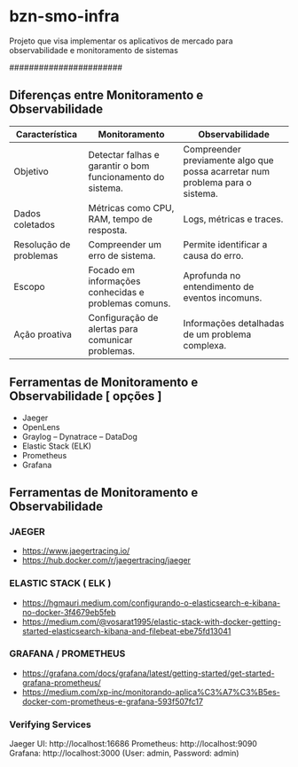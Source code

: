# bzn-smo-infra
Projeto que visa implementar os aplicativos de mercado para observabilidade e monitoramento de sistemas


#######################

## Diferenças entre Monitoramento e Observabilidade

| Característica | Monitoramento | Observabilidade |
| --- | --- | --- |
| Objetivo | Detectar falhas e garantir o bom funcionamento do sistema. | Compreender previamente algo que possa acarretar num problema para o sistema. |
| Dados coletados | Métricas como CPU, RAM, tempo de resposta. | Logs, métricas e traces. |
| Resolução de problemas | Compreender um erro de sistema. | Permite identificar a causa do erro. |
| Escopo | Focado em informações conhecidas e problemas comuns. | Aprofunda no entendimento de eventos incomuns. |
| Ação proativa | Configuração de alertas para comunicar problemas. | Informações detalhadas de um problema complexa. |

## Ferramentas de Monitoramento e Observabilidade [ opções ]

- Jaeger
- OpenLens
- Graylog 
– Dynatrace
– DataDog
- Elastic Stack (ELK)
- Prometheus
- Grafana

## Ferramentas de Monitoramento e Observabilidade

### JAEGER

- https://www.jaegertracing.io/
- https://hub.docker.com/r/jaegertracing/jaeger

### ELASTIC STACK ( ELK )

- https://hgmauri.medium.com/configurando-o-elasticsearch-e-kibana-no-docker-3f4679eb5feb
- https://medium.com/@vosarat1995/elastic-stack-with-docker-getting-started-elasticsearch-kibana-and-filebeat-ebe75fd13041

### GRAFANA / PROMETHEUS

- https://grafana.com/docs/grafana/latest/getting-started/get-started-grafana-prometheus/
- https://medium.com/xp-inc/monitorando-aplica%C3%A7%C3%B5es-docker-com-prometheus-e-grafana-593f507fc17

### Verifying Services

Jaeger UI: http://localhost:16686
Prometheus: http://localhost:9090
Grafana: http://localhost:3000 (User: admin, Password: admin)